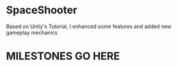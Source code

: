 # SpaceShooter
Based on Unity's Tutorial, I enhanced some features and added new gameplay mechanics

# MILESTONES GO HERE #
